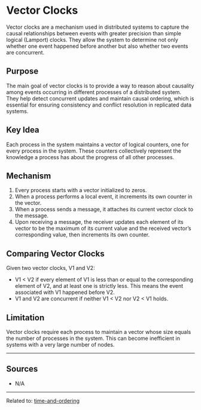 # Vector Clocks

Vector clocks are a mechanism used in distributed systems to capture the causal relationships between events with greater precision than simple logical (Lamport) clocks. They allow the system to determine not only whether one event happened before another but also whether two events are concurrent.

## Purpose

The main goal of vector clocks is to provide a way to reason about causality among events occurring in different processes of a distributed system. They help detect concurrent updates and maintain causal ordering, which is essential for ensuring consistency and conflict resolution in replicated data systems.

## Key Idea

Each process in the system maintains a vector of logical counters, one for every process in the system. These counters collectively represent the knowledge a process has about the progress of all other processes.

## Mechanism

1. Every process starts with a vector initialized to zeros.
2. When a process performs a local event, it increments its own counter in the vector.
3. When a process sends a message, it attaches its current vector clock to the message.
4. Upon receiving a message, the receiver updates each element of its vector to be the maximum of its current value and the received vector’s corresponding value, then increments its own counter.

## Comparing Vector Clocks

Given two vector clocks, V1 and V2:

* V1 < V2 if every element of V1 is less than or equal to the corresponding element of V2, and at least one is strictly less. This means the event associated with V1 happened before V2.
* V1 and V2 are concurrent if neither V1 < V2 nor V2 < V1 holds.

## Limitation

Vector clocks require each process to maintain a vector whose size equals the number of processes in the system. This can become inefficient in systems with a very large number of nodes.

<hr>

## Sources
- N/A

<hr>

Related to: [time-and-ordering](time-and-ordering.md)
